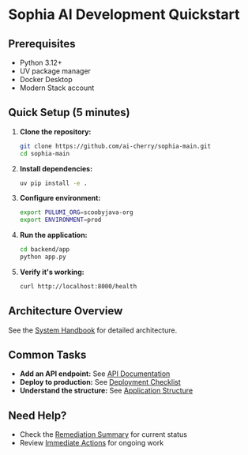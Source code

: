 # Sophia AI Development Quickstart

## Prerequisites
- Python 3.12+
- UV package manager
- Docker Desktop
- Modern Stack account

## Quick Setup (5 minutes)

1. **Clone the repository:**
   ```bash
   git clone https://github.com/ai-cherry/sophia-main.git
   cd sophia-main
   ```

2. **Install dependencies:**
   ```bash
   uv pip install -e .
   ```

3. **Configure environment:**
   ```bash
   export PULUMI_ORG=scoobyjava-org
   export ENVIRONMENT=prod
   ```

4. **Run the application:**
   ```bash
   cd backend/app
   python app.py
   ```

5. **Verify it's working:**
   ```bash
   curl http://localhost:8000/health
   ```

## Architecture Overview
See the [System Handbook](system_handbook/00_SOPHIA_AI_SYSTEM_HANDBOOK.md) for detailed architecture.

## Common Tasks
- **Add an API endpoint:** See [API Documentation](API_DOCUMENTATION.md)
- **Deploy to production:** See [Deployment Checklist](DEPLOYMENT_CHECKLIST.md)
- **Understand the structure:** See [Application Structure](APPLICATION_STRUCTURE.md)

## Need Help?
- Check the [Remediation Summary](REMEDIATION_SUMMARY.md) for current status
- Review [Immediate Actions](IMMEDIATE_REMEDIATION_ACTIONS.md) for ongoing work

